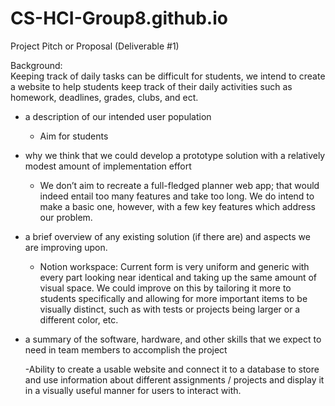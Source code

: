 # CS-HCI-Group8.github.io
Project Pitch or Proposal (Deliverable #1)

Background:  
  Keeping track of daily tasks can be difficult for students, we intend to create a website to help students keep track of their daily activities such as homework, deadlines, grades, clubs, and ect. 

- a description of our intended user population 

    - Aim for students

 - why we think that we could develop a prototype solution with a relatively modest amount of implementation effort

   -  We don’t aim to recreate a full-fledged planner web app; that would indeed entail too many features and take too long. We do intend to make a basic one, however, with a few key features which address our problem.
- a brief overview of any existing solution (if there are) and aspects we are improving upon.

  - Notion workspace: Current form is very uniform and generic with every part looking near identical and taking up the same amount of visual space. We could improve on this by tailoring it more to students specifically and allowing for more important items to be visually distinct, such as with tests or projects being larger or a different color, etc.

- a summary of the software, hardware, and other skills that we expect to need in team members to accomplish the project

   -Ability to create a usable website and connect it to a database to store and use information about different assignments / projects and display it in a visually useful manner for users to interact with.
